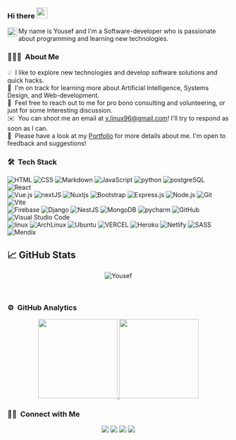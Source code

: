 ### Hi there <img src="https://media.giphy.com/media/hvRJCLFzcasrR4ia7z/giphy.gif" width="25px">

<a href="https://www.linkedin.com/in/mrobeidat/">
  <img align="left" alt="" width="22px" src="https://img.shields.io/badge/LinkedIn-0A66C2.svg?style=for-the-badge&logo=LinkedIn&logoColor=white" /> </a>My name is Yousef and I'm a Software-developer who is passionate about programming and learning new technologies. 

### 👨🏻‍💻 &nbsp;About Me

💡 &nbsp;I like to explore new technologies and develop software solutions and quick hacks.\
🌱 &nbsp;I'm on track for learning more about Artificial Intelligence, Systems Design, and Web-development.\
💬 &nbsp;Feel free to reach out to me for pro bono consulting and volunteering, or just for some interesting discussion.\
✉️ &nbsp;You can shoot me an email at y.linux96@gmail.com! I'll try to respond as soon as I can.\
📄 &nbsp;Please have a look at my [Portfolio](https://yousef-portfolio.vercel.app/) for more details about me. I'm open to feedback and suggestions!

### 🛠 &nbsp;Tech Stack

![HTML](https://img.shields.io/badge/HTML5-E34F26.svg?style=for-the-badge&logo=HTML5&logoColor=white)
![CSS](https://img.shields.io/badge/CSS3-1572B6.svg?style=for-the-badge&logo=CSS3&logoColor=white)
![Markdown](https://img.shields.io/badge/Markdown-000000.svg?style=for-the-badge&logo=Markdown&logoColor=white)
![JavaScript](https://img.shields.io/badge/JavaScript-F7DF1E.svg?style=for-the-badge&logo=JavaScript&logoColor=black)
![python](https://img.shields.io/badge/Python-3776AB.svg?style=for-the-badge&logo=Python&logoColor=white)
![postgreSQL](https://img.shields.io/badge/PostgreSQL-4169E1.svg?style=for-the-badge&logo=PostgreSQL&logoColor=white)
![React](https://img.shields.io/badge/React-61DAFB.svg?style=for-the-badge&logo=React&logoColor=black)
<br/>
![Vue.js](https://img.shields.io/badge/Vue.js-4FC08D.svg?style=for-the-badge&logo=vuedotjs&logoColor=white)
![nextJS](https://img.shields.io/badge/Next.js-000000.svg?style=for-the-badge&logo=nextdotjs&logoColor=white)
![Nuxtjs](https://img.shields.io/badge/Nuxt.js-00DC82.svg?style=for-the-badge&logo=nuxtdotjs&logoColor=white)
![Bootstrap](https://img.shields.io/badge/Bootstrap-7952B3.svg?style=for-the-badge&logo=Bootstrap&logoColor=white)
![Express.js](https://img.shields.io/badge/Express-000000.svg?style=for-the-badge&logo=Express&logoColor=white)
![Node.js](https://img.shields.io/badge/Node.js-339933.svg?style=for-the-badge&logo=nodedotjs&logoColor=white)
![Git](https://img.shields.io/badge/Git-F05032.svg?style=for-the-badge&logo=Git&logoColor=white)
![Vite](https://img.shields.io/badge/Vite-646CFF.svg?style=for-the-badge&logo=Vite&logoColor=white)
</br>
![Firebase](https://img.shields.io/badge/Firebase-FFCA28.svg?style=for-the-badge&logo=Firebase&logoColor=black)
![Django](https://img.shields.io/badge/Django-092E20.svg?style=for-the-badge&logo=Django&logoColor=white)
![NestJS](https://img.shields.io/badge/NestJS-E0234E.svg?style=for-the-badge&logo=NestJS&logoColor=white)
![MongoDB](https://img.shields.io/badge/MongoDB-47A248.svg?style=for-the-badge&logo=MongoDB&logoColor=white)
![pycharm](https://img.shields.io/badge/PyCharm-000000.svg?style=for-the-badge&logo=PyCharm&logoColor=white)
![GitHub](https://img.shields.io/badge/GitHub-181717.svg?style=for-the-badge&logo=GitHub&logoColor=white)
![Visual Studio Code](https://img.shields.io/badge/Visual%20Studio%20Code-007ACC.svg?style=for-the-badge&logo=Visual-Studio-Code&logoColor=white)
</br>
![linux](https://img.shields.io/badge/Linux-FCC624.svg?style=for-the-badge&logo=Linux&logoColor=black)
![ArchLinux](https://img.shields.io/badge/Arch%20Linux-1793D1.svg?style=for-the-badge&logo=Arch-Linux&logoColor=white)
![Ubuntu](https://img.shields.io/badge/Ubuntu-E95420.svg?style=for-the-badge&logo=Ubuntu&logoColor=white)
![VERCEL](https://img.shields.io/badge/Vercel-000000.svg?style=for-the-badge&logo=Vercel&logoColor=white)
![Heroku](https://img.shields.io/badge/Heroku-430098.svg?style=for-the-badge&logo=Heroku&logoColor=white)
![Netlify](https://img.shields.io/badge/Netlify-00C7B7.svg?style=for-the-badge&logo=Netlify&logoColor=white)
![SASS](https://img.shields.io/badge/Sass-CC6699.svg?style=for-the-badge&logo=Sass&logoColor=white)
![Mendix](https://img.shields.io/badge/Mendix-000000.svg?style=for-the-badge&logo=Mendix&logoColor=white)


## &#x1f4c8; GitHub Stats

<p align="center">

 <p align="center"><img align="center" src="https://github-readme-streak-stats.herokuapp.com/?user=mrobeidat&theme=radical" alt="Yousef" /></p>
 <br /> 

 
<!-- ![GitHub Activity Graph](https://activity-graph.herokuapp.com/graph?username=mrobeidat&bg_color=000000&color=4fff67&line=4fff67&point=ffffff&area=true&hide_border=true)   -->

### ⚙️ &nbsp;GitHub Analytics

<p align="center">
<a href="https://github.com/mrobeidat">
  <img height="180em" src="https://github-readme-stats-eight-theta.vercel.app/api?username=mrobeidat&show_icons=true&theme=algolia&include_all_commits=true&count_private=true"/>
  <img height="180em" src="https://github-readme-stats-eight-theta.vercel.app/api/top-langs/?username=mrobeidat&layout=compact&langs_count=8&theme=algolia"/>
</a>
</p>

### 🤝🏻 &nbsp;Connect with Me

<p align="center">
<a href="https://linkedin.com/in/mrobeidat/"><img src="https://img.shields.io/badge/-LinkedIn-0077B5?style=flat&logo=Linkedin&logoColor=white"/></a>
<a href="y.linux96@gmail.com"><img src="https://img.shields.io/badge/-Email%20Me-D14836?style=flat&logo=Gmail&logoColor=white"/></a>
<a href="https://instagram.com/mr.obiedat"><img src="https://img.shields.io/badge/-My%20Instagram-E4405F?style=flat&logo=Instagram&logoColor=white"/></a>
<a href="https://facebook.com/mr.obiedat"><img src="https://img.shields.io/badge/-My%20Facebook-1877F2?style=flat&logo=Facebook&logoColor=white"/></a>
</p>

